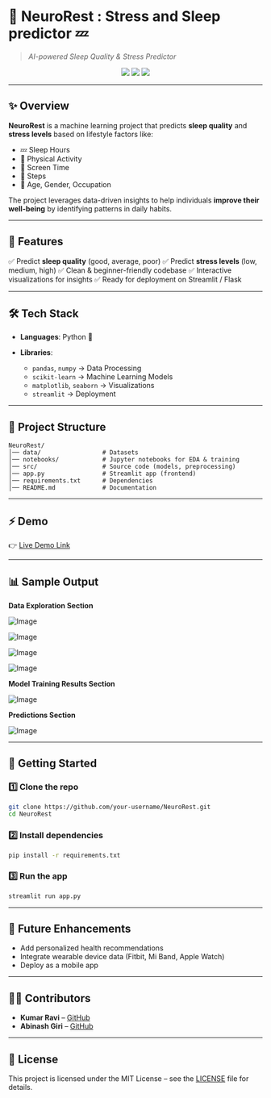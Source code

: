 # 🧠 NeuroRest : Stress and Sleep predictor 💤

> *AI-powered Sleep Quality & Stress Predictor*

<p align="center">
  <img src="https://img.shields.io/badge/Status-Active-success?style=flat-square" />
  <img src="https://img.shields.io/badge/License-MIT-blue?style=flat-square" />
  <img src="https://img.shields.io/github/stars/your-username/NeuroRest?style=social" />
</p>

---

## ✨ Overview

**NeuroRest** is a machine learning project that predicts **sleep quality** and **stress levels** based on lifestyle factors like:

* 💤 Sleep Hours
* 🚶 Physical Activity
* 📱 Screen Time
* 👣 Steps
* 👤 Age, Gender, Occupation

The project leverages data-driven insights to help individuals **improve their well-being** by identifying patterns in daily habits.

---

## 🎯 Features

✅ Predict **sleep quality** (good, average, poor)
✅ Predict **stress levels** (low, medium, high)
✅ Clean & beginner-friendly codebase
✅ Interactive visualizations for insights
✅ Ready for deployment on Streamlit / Flask

---

## 🛠️ Tech Stack

* **Languages**: Python 🐍
* **Libraries**:

  * `pandas`, `numpy` → Data Processing
  * `scikit-learn` → Machine Learning Models
  * `matplotlib`, `seaborn` → Visualizations
  * `streamlit` → Deployment

---

## 📂 Project Structure

```
NeuroRest/
│── data/                 # Datasets  
│── notebooks/            # Jupyter notebooks for EDA & training  
│── src/                  # Source code (models, preprocessing)  
│── app.py                # Streamlit app (frontend)  
│── requirements.txt      # Dependencies  
│── README.md             # Documentation  
```

---

## ⚡ Demo

👉 [Live Demo Link](https://neurorest.streamlit.app/)

---

## 📊 Sample Output

**Data Exploration Section**

![Image](https://github.com/user-attachments/assets/18dafba7-2bf5-4fe3-8158-7f2c344af8a6)


![Image](https://github.com/user-attachments/assets/173c0384-7bde-4d3e-aec1-c486bb422883)


![Image](https://github.com/user-attachments/assets/af894a90-4641-4da5-a61e-2885047880cd)


![Image](https://github.com/user-attachments/assets/802077e0-a5a1-43c1-9089-49cefa912b66)


**Model Training Results Section**

![Image](https://github.com/user-attachments/assets/6e3eae5a-36ef-40fd-b647-24219fac57a4)


 **Predictions Section**

![Image](https://github.com/user-attachments/assets/b3bccbb7-6ddc-4270-8478-855281fc26ab)


---

## 🚀 Getting Started

### 1️⃣ Clone the repo

```bash
git clone https://github.com/your-username/NeuroRest.git
cd NeuroRest
```

### 2️⃣ Install dependencies

```bash
pip install -r requirements.txt
```

### 3️⃣ Run the app

```bash
streamlit run app.py
```

---

## 🌱 Future Enhancements

* Add personalized health recommendations
* Integrate wearable device data (Fitbit, Mi Band, Apple Watch)
* Deploy as a mobile app

---

## 👨‍💻 Contributors

* **Kumar Ravi** – [GitHub](https://github.com/krRaviongit)
* **Abinash Giri** – [GitHub](https://github.com/ABIN2005)

---

## 📜 License

This project is licensed under the MIT License – see the [LICENSE](LICENSE) file for details.
